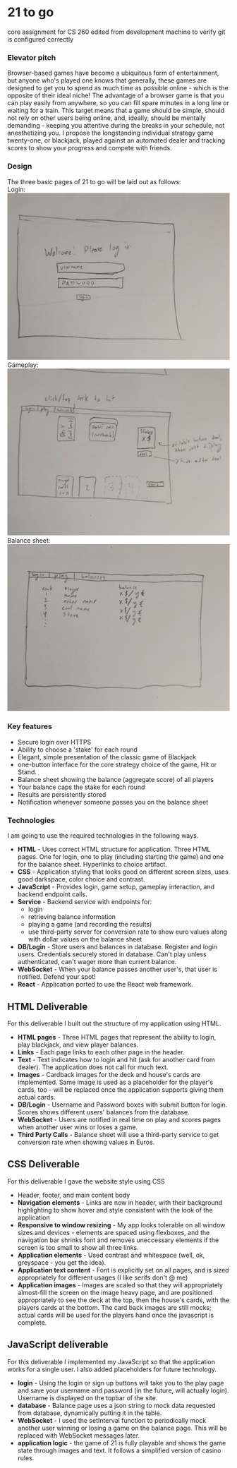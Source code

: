 # 21 to go
core assignment for CS 260 
edited from development machine to verify git is configured correctly

### Elevator pitch

Browser-based games have become a ubiquitous form of entertainment, but anyone who's played one knows that generally, these games are designed to get you to spend as much time as possible online - which is the opposite of their ideal niche! The advantage of a browser game is that you can play easily from anywhere, so you can fill spare minutes in a long line or waiting for a train. This target means that a game should be simple, should not rely on other users being online, and, ideally, should be mentally demanding - keeping you attentive during the breaks in your schedule, not anesthetizing you. I propose the longstanding individual strategy game twenty-one, or blackjack, played against an automated dealer and tracking scores to show your progress and compete with friends. 

### Design
The three basic pages of 21 to go will be laid out as follows:\
Login:
![login sketch](21togo_login_sketch.jpg)
Gameplay:
![gameplay sketch](21togo_play_sketch.jpg)
Balance sheet:
![balance sketch](21togo_balance_sketch.jpg)

### Key features

- Secure login over HTTPS
- Ability to choose a 'stake' for each round
- Elegant, simple presentation of the classic game of Blackjack
- one-button interface for the core strategy choice of the game, Hit or Stand.
- Balance sheet showing the balance (aggregate score) of all players
- Your balance caps the stake for each round
- Results are persistently stored
- Notification whenever someone passes you on the balance sheet
  
### Technologies

I am going to use the required technologies in the following ways.

- **HTML** - Uses correct HTML structure for application. Three HTML pages. One for login, one to play (including starting the game) and one for the balance sheet. Hyperlinks to choice artifact.
- **CSS** - Application styling that looks good on different screen sizes, uses good darkspace, color choice and contrast.
- **JavaScript** - Provides login, game setup, gameplay interaction, and backend endpoint calls.
- **Service** - Backend service with endpoints for:
  - login
  - retrieving balance information
  - playing a game (and recording the results)
  - use third-party server for conversion rate to show euro values along with dollar values on the balance sheet
- **DB/Login** - Store users and balances in database. Register and login users. Credentials securely stored in database. Can't play unless authenticated, can't wager more than current balance.
- **WebSocket** - When your balance passes another user's, that user is notified. Defend your spot!
- **React** - Application ported to use the React web framework.

## HTML Deliverable
For this deliverable I built out the structure of my application using HTML.

- **HTML pages** - Three HTML pages that represent the ability to login, play blackjack, and view player balances.
- **Links** - Each page links to each other page in the header. 
- **Text** - Text indicates how to login and hit (ask for another card from dealer). The application does not call for much text.
- **Images** - Cardback images for the deck and house's cards are implemented. Same image is used as a placeholder for the player's cards, too - will be replaced once the application supports giving them actual cards.
- **DB/Login** - Username and Password boxes with submit button for login. Scores shows different users' balances from the database.
- **WebSocket** - Users are notified in real time on play and scores pages when another user wins or loses a game. 
- **Third Party Calls** - Balance sheet will use a third-party service to get conversion rate when showing values in Euros.

## CSS Deliverable
For this deliverable I gave the website style using CSS

- Header, footer, and main content body
- **Navigation elements** - Links are now in header, with their background highlighting to show hover and style consistent with the look of the application
- **Responsive to window resizing** - My app looks tolerable on all window sizes and devices - elements are spaced using flexboxes, and the navigation bar shrinks font and removes uneccessary elements if the screen is too small to show all three links.
- **Application elements** - Used contrast and whitespace (well, ok, greyspace - you get the idea).
- **Application text content** - Font is explicitly set on all pages, and is sized appropriately for different usages (I like serifs don't @ me)
- **Application images** - Images are scaled so that they will appropriately almost-fill the screen on the image heavy page, and are positioned appropriately to see the deck at the top, then the house's cards, with the players cards at the bottom. The card back images are still mocks; actual cards will be used for the players hand once the javascript is complete.

## JavaScript deliverable

For this deliverable I implemented my JavaScript so that the application works for a single user. I also added placeholders for future technology.

- **login** - Using the login or sign up buttons will take you to the play page and save your username and password (in the future, will actually login). Username is displayed on the topbar of the site. 
- **database** - Balance page uses a json string to mock data requested from database, dynamically putting it in the table. 
- **WebSocket** - I used the setInterval function to periodically mock another user winning or losing a game on the balance page. This will be replaced with WebSocket messages later.
- **application logic** - the game of 21 is fully playable and shows the game state through images and text. It follows a simplified version of casino rules.  




